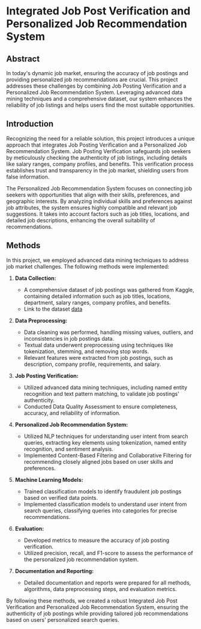 # Integrated Job Post Verification and Personalized Job Recommendation System

## Abstract

In today's dynamic job market, ensuring the accuracy of job postings and providing personalized job recommendations are crucial. This project addresses these challenges by combining Job Posting Verification and a Personalized Job Recommendation System. Leveraging advanced data mining techniques and a comprehensive dataset, our system enhances the reliability of job listings and helps users find the most suitable opportunities.

## Introduction

Recognizing the need for a reliable solution, this project introduces a unique approach that integrates Job Posting Verification and a Personalized Job Recommendation System. Job Posting Verification safeguards job seekers by meticulously checking the authenticity of job listings, including details like salary ranges, company profiles, and benefits. This verification process establishes trust and transparency in the job market, shielding users from false information.

The Personalized Job Recommendation System focuses on connecting job seekers with opportunities that align with their skills, preferences, and geographic interests. By analyzing individual skills and preferences against job attributes, the system ensures highly compatible and relevant job suggestions. It takes into account factors such as job titles, locations, and detailed job descriptions, enhancing the overall suitability of recommendations.

## Methods

In this project, we employed advanced data mining techniques to address job market challenges. The following methods were implemented:

1. **Data Collection:**
   - A comprehensive dataset of job postings was gathered from Kaggle, containing detailed information such as job titles, locations, department, salary ranges, company profiles, and benefits.
   - Link to the dataset [data](https://www.kaggle.com/datasets/shivamb/real-or-fake-fake-jobposting-prediction)

2. **Data Preprocessing:**
   - Data cleaning was performed, handling missing values, outliers, and inconsistencies in job postings data.
   - Textual data underwent preprocessing using techniques like tokenization, stemming, and removing stop words.
   - Relevant features were extracted from job postings, such as description, company profile, requirements, and salary.

3. **Job Posting Verification:**
   - Utilized advanced data mining techniques, including named entity recognition and text pattern matching, to validate job postings' authenticity.
   - Conducted Data Quality Assessment to ensure completeness, accuracy, and reliability of information.

4. **Personalized Job Recommendation System:**
   - Utilized NLP techniques for understanding user intent from search queries, extracting key elements using tokenization, named entity recognition, and sentiment analysis.
   - Implemented Content-Based Filtering and Collaborative Filtering for recommending closely aligned jobs based on user skills and preferences.

5. **Machine Learning Models:**
   - Trained classification models to identify fraudulent job postings based on verified data points.
   - Implemented classification models to understand user intent from search queries, classifying queries into categories for precise recommendations.

6. **Evaluation:**
   - Developed metrics to measure the accuracy of job posting verification.
   - Utilized precision, recall, and F1-score to assess the performance of the personalized job recommendation system.

7. **Documentation and Reporting:**
   - Detailed documentation and reports were prepared for all methods, algorithms, data preprocessing steps, and evaluation metrics.

By following these methods, we created a robust Integrated Job Post Verification and Personalized Job Recommendation System, ensuring the authenticity of job postings while providing tailored job recommendations based on users' personalized search queries.
